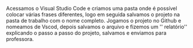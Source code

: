 Acessamos o Visual Studio Code e criamos uma pasta onde é possível colocar várias frases diferentes, logo em seguida salvamos o projeto na pasta de trabalho  com o nome completo. Jogamos o projeto no Github e nomeamos de Vscod, depois salvamos o arquivo e fizemos um '' relatório'' explicando o passo a passo do projeto, salvamos e enviamos para professora. 
